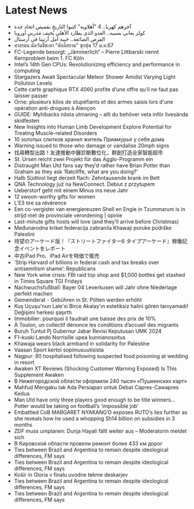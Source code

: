 # Latest News
-  آخرهم كهربا.. 4 "أهلاوية" كتبوا التاريخ بقميص اتحاد جدة
-  كولر يعاني بسببه.. العدو الذي يطارد الأهلي يُخيف مدربي أوروبا
-  الفرص الضائعة.. خيبة أمل أرتيتا في أرسنال
-  ศาลรธน.นัดวันชี้ชะตา "ศักดิ์สยาม" ซุกหุ้น 17 ม.ค.67
-  FC-Legende besorgt: „Jämmerlich“ – Pierre Littbarski nennt Kernproblem beim 1. FC Köln
-  Intel’s 14th Gen CPUs: Revolutionizing efficiency and performance in computing
-  Stargazers Await Spectacular Meteor Shower Amidst Varying Light Pollution Levels
-  Cette carte graphique RTX 4060 profite d’une offre qu’il ne faut pas laisser passer
-  Orne: plusieurs kilos de stupéfiants et des armes saisis lors d'une opération anti-drogues à Alençon
-  GUIDE: Myhlbacks nästa utmaning – allt du behöver veta inför livesända skidfesten
-  New Insights into Human Limb Development Explore Potential for Treating Muscle-related Disorders
-  10 золотых слитков хранил житель Приамурья у себя дома
-  Warning issued to those who damage or vandalise 20mph signs
-  找尋轉型出路！友達推動中醫診斷數位化，群創打造全家智能超市
-  St. Ursen reicht zwei Projekt für das Agglo-Programm ein
-  Distraught Man Utd fans say they’d rather have Brian Potter than Graham as they ask ‘Ratcliffe, what are you doing?’
-  Halb Südtirol liegt derzeit flach: Zehntausende krank im Bett
-  QNA Technology już na NewConnect. Debiut z przytupem
-  Ueberstorf geht mit einem Minus ins neue Jahr
-  12 swoon-worthy gifts for women
-  L'E3 tire sa révérence
-  Een co-vergister van energiereuzen Shell en Engie in Tzummarum is in strijd met de provinciale verordening | opinie
-  Last-minute gifts hosts will love (and they’ll arrive before Christmas)
-  Međunarodna kriket federacija zabranila Khawaji poruke podrške Palestini
-  待望のアーケード版！『ストリートファイター6 タイプアーケード』稼働記念イベントをレポート
-  中古iPad Pro、iPad Airを特価で販売
-  ‘Strip Harvard of billions in federal cash and tax breaks over antisemitism shame’: Republicans
-  New York wine crisis: FBI raid top shop and $1,000 bottles get stashed in Times Square TGI Fridays
-  Nachwuchsfußball: Bayer 04 Leverkusen will Jahr ohne Niederlage perfekt machen
-  Gemeinderat - Gebühren in St. Pölten werden erhöht
-  Kuş Uçuşu'nun Lale'si Birce Akalay'ın estetiksiz halini gören tanıyamadı! Değişimi herkesi şaşırttı
-  Immobilier: pourquoi il faudrait une baisse des prix de 10%
-  À Toulon, un collectif dénonce les conditions d’accueil des migrants
-  Buruh Tuntut Pj Gubernur Jabar Revisi Keputusan UMK 2024
-  F1-kuski Lando Norrisille upea kunnianosoitus
-  Khawaja wears black armband in solidarity for Palestine
-  Vaasan Sport kertoi sopimusuutisista
-  Nagpur: 80 hospitalised following suspected food poisoning at wedding in resort
-  Awaken XT Reviews (Shocking Customer Warning Exposed) Is This Supplement Awaken
-  В Нижегородской области оформили 240 тысяч «Пушкинских карт»
-  Mahfud Mengaku tak Ada Persiapan untuk Debat Capres-Cawapres Kedua
-  Man Utd have only three players good enough to be title winners… Potter would be taking on football’s ‘impossible job’
-  Embattled CoB MARGARET NYAKANG’O exposes RUTO’s lies further as she reveals how he used a whopping Sh14 billion on subsidies in 3 months
-  ZDF muss umplanen: Dunja Hayali fällt weiter aus – Moderatorin meldet sich
-  В Кировской области провели ремонт более 433 км дорог
-  Ties between Brazil and Argentina to remain despite ideological differences, FM says
-  Ties between Brazil and Argentina to remain despite ideological differences, FM says
-  Košir in Gloria v finalu uvodne tekme deskarjev
-  Ties between Brazil and Argentina to remain despite ideological differences, FM says
-  Ties between Brazil and Argentina to remain despite ideological differences, FM says
